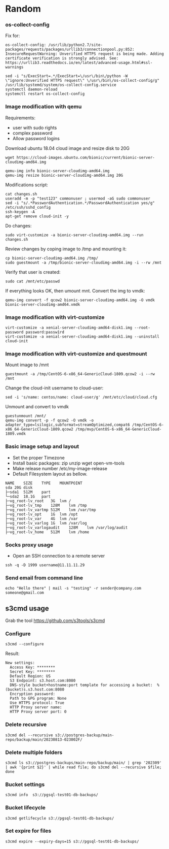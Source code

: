 # Random


### os-collect-config

Fix for:
```
os-collect-config: /usr/lib/python2.7/site-packages/requests/packages/urllib3/connectionpool.py:852:
InsecureRequestWarning: Unverified HTTPS request is being made. Adding certificate verification is strongly advised. See: https://urllib3.readthedocs.io/en/latest/advanced-usage.html#ssl-warnings
```

```
sed -i "s/ExecStart=.*/ExecStart=\/usr\/bin\/python -W \"ignore:Unverified HTTPS request\" \/usr\/bin\/os-collect-config/g" /usr/lib/systemd/system/os-collect-config.service
systemctl daemon-reload
systemctl restart os-collect-config
```



### Image modification with qemu

Requirements:
- user with sudo rights
- complex password
- Allow password logins

Download ubuntu 18.04 cloud image and resize disk to 20G

```
wget https://cloud-images.ubuntu.com/bionic/current/bionic-server-cloudimg-amd64.img

qemu-img info bionic-server-cloudimg-amd64.img
qemu-img resize bionic-server-cloudimg-amd64.img 20G
```


Modifications script:

```
cat changes.sh
useradd -m -p "test123" commonuser ; usermod -aG sudo commonuser
sed -i "s/.*PasswordAuthentication.*/PasswordAuthentication yes/g" /etc/ssh/sshd_config
ssh-keygen -A
apt-get remove cloud-init -y
```

Do changes:

```
sudo virt-customize -a bionic-server-cloudimg-amd64.img --run changes.sh
```

Review changes by coping image to /tmp and mounting it:
```
cp bionic-server-cloudimg-amd64.img /tmp/
sudo guestmount -a /tmp/bionic-server-cloudimg-amd64.img -i --rw /mnt
```
 Verify that user is created:
```
sudo cat /mnt/etc/passwd
```
If everything looks OK, then umount mnt.
Convert the img to vmdk:
```
qemu-img convert -f qcow2 bionic-server-cloudimg-amd64.img -O vmdk bionic-server-cloudimg-amd64.vmdk
```



### Image modification with virt-customize

```
virt-customize -a xenial-server-cloudimg-amd64-disk1.img --root-password password:passw1rd
virt-customize -a xenial-server-cloudimg-amd64-disk1.img --uninstall cloud-init
```

### Image modification with virt-customize and questmount


Mount image to /mnt
```
guestmount -a /tmp/CentOS-6-x86_64-GenericCloud-1809.qcow2 -i --rw /mnt
```

Change the cloud-init username to cloud-user:
```
sed -i 's/name: centos/name: cloud-user/g' /mnt/etc/cloud/cloud.cfg
```

Unmount and convert to vmdk
```
guestunmount /mnt/
qemu-img convert -p -f qcow2 -O vmdk -o adapter_type=lsilogic,subformat=streamOptimized,compat6 /tmp/CentOS-6-x86_64-GenericCloud-1809.qcow2 /tmp/mvp/CentOS-6-x86_64-GenericCloud-1809.vmdk
```

### Basic image setup and layout

- Set the proper Timezone
- Install basic packages:  zip unzip wget open-vm-tools
- Make release number /etc/my-image-release
- Default Filesystem layout as bellow.
```
NAME	SIZE	TYPE	MOUNTPOINT
sda	20G	disk
├─sda1	512M	part
└─sda2	18.1G	part
├─vg_root-lv_root	3G	lvm	/
├─vg_root-lv_tmp	128M	lvm	/tmp
├─vg_root-lv_vartmp	512M	lvm	/var/tmp
├─vg_root-lv_opt	1G	lvm	/opt
├─vg_root-lv_var	4G	lvm	/var
├─vg_root-lv_varlog	1G	lvm	/var/log
├─vg_root-lv_varlogaudit	128M	lvm	/var/log/audit
├─vg_root-lv_home	512M	lvm	/home
```

### Socks proxy usage

- Open an SSH connection to a remote server
```
ssh -q -D 1999 username@11.11.11.29
```

### Send email from command line
```
echo "Hello there" | mail -s "testing" -r sender@company.com someone@gmail.com
```


## s3cmd usage
Grab the tool https://github.com/s3tools/s3cmd

### Configure
```
s3cmd --configure
```

Result:
```
New settings:
  Access Key: ********
  Secret Key: ********
  Default Region: US
  S3 Endpoint: s3.host.com:8080
  DNS-style bucket+hostname:port template for accessing a bucket:  %(bucket)s.s3.host.com:8080
  Encryption password:
  Path to GPG program: None
  Use HTTPS protocol: True
  HTTP Proxy server name:
  HTTP Proxy server port: 0

```

### Delete recursive
```
s3cmd del --recursive s3://postgres-backup/main-repo/backup/main/20230813-023002F/
```

### Delete multiple folders
```
s3cmd ls s3://postgres-backups/main-repo/backup/main/ | grep '202309' | awk '{print $2}' | while read file; do s3cmd del --recursive $file; done
```

### Bucket settings
```
s3cmd info  s3://pgsql-test01-db-backups/
```

### Bucket lifecycle
```
s3cmd getlifecycle s3://pgsql-test01-db-backups/
```

### Set expire for files
```
s3cmd expire --expiry-days=15 s3://pgsql-test01-db-backups/
```
